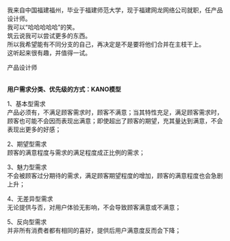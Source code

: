 
我来自中国福建福州，毕业于福建师范大学，现于福建网龙网络公司就职，任产品设计师。  
我可以“哈哈哈哈哈”的笑。  
筑云说我可以尝试更多的东西。  
所以我希望能有不同分支的自己，再决定是不是要将他们合并在主枝干上。  
这听起来很有趣，并值得一试。  
 
 
 
 
 
产品设计师   
&nbsp; &nbsp; &nbsp; 

 
**用户需求分类、优先级的方式：KANO模型**

1、基本型需求  
产品必须有，不满足顾客需求时，顾客不满意；当其特性充足，满足顾客需求时，顾客也可能不会因而表现出满意；即使超出了顾客的期望，充其量达到满意，不会表现出更多的好感；

2、期望型需求  
顾客的满意程度与需求的满足程度成正比例的需求；

3、魅力型需求  
不会被顾客过分期待的需求，满足顾客期望程度的增加，顾客的满意程度也会急剧上升；

4、无差异型需求  
无论提供与否，对用户体验无影响，不会导致顾客满意或不满意；  

5、反向型需求  
并非所有消费者都有相同的喜好，提供后用户满意度反而会下降；


